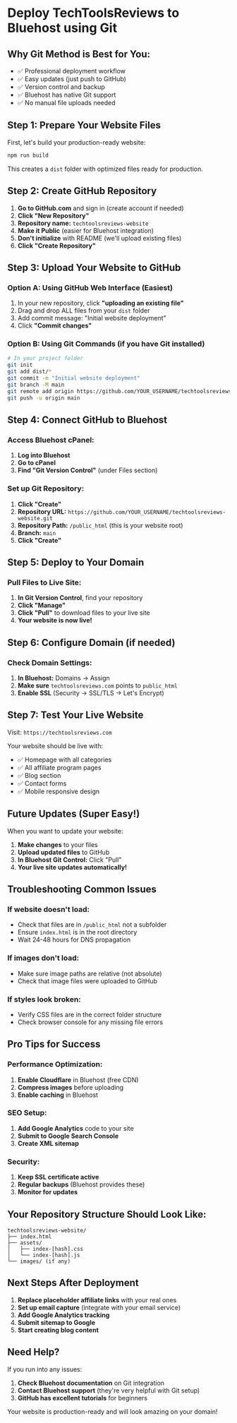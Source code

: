 # Deploy TechToolsReviews to Bluehost using Git

## Why Git Method is Best for You:
- ✅ Professional deployment workflow
- ✅ Easy updates (just push to GitHub)
- ✅ Version control and backup
- ✅ Bluehost has native Git support
- ✅ No manual file uploads needed

## Step 1: Prepare Your Website Files

First, let's build your production-ready website:

```bash
npm run build
```

This creates a `dist` folder with optimized files ready for production.

## Step 2: Create GitHub Repository

1. **Go to GitHub.com** and sign in (create account if needed)
2. **Click "New Repository"**
3. **Repository name:** `techtoolsreviews-website`
4. **Make it Public** (easier for Bluehost integration)
5. **Don't initialize** with README (we'll upload existing files)
6. **Click "Create Repository"**

## Step 3: Upload Your Website to GitHub

### Option A: Using GitHub Web Interface (Easiest)
1. In your new repository, click **"uploading an existing file"**
2. Drag and drop ALL files from your `dist` folder
3. Add commit message: "Initial website deployment"
4. Click **"Commit changes"**

### Option B: Using Git Commands (if you have Git installed)
```bash
# In your project folder
git init
git add dist/*
git commit -m "Initial website deployment"
git branch -M main
git remote add origin https://github.com/YOUR_USERNAME/techtoolsreviews-website.git
git push -u origin main
```

## Step 4: Connect GitHub to Bluehost

### Access Bluehost cPanel:
1. **Log into Bluehost**
2. **Go to cPanel**
3. **Find "Git Version Control"** (under Files section)

### Set up Git Repository:
1. **Click "Create"**
2. **Repository URL:** `https://github.com/YOUR_USERNAME/techtoolsreviews-website.git`
3. **Repository Path:** `/public_html` (this is your website root)
4. **Branch:** `main`
5. **Click "Create"**

## Step 5: Deploy to Your Domain

### Pull Files to Live Site:
1. **In Git Version Control**, find your repository
2. **Click "Manage"**
3. **Click "Pull"** to download files to your live site
4. **Your website is now live!**

## Step 6: Configure Domain (if needed)

### Check Domain Settings:
1. **In Bluehost:** Domains → Assign
2. **Make sure** `techtoolsreviews.com` points to `public_html`
3. **Enable SSL** (Security → SSL/TLS → Let's Encrypt)

## Step 7: Test Your Live Website

Visit: `https://techtoolsreviews.com`

Your website should be live with:
- ✅ Homepage with all categories
- ✅ All affiliate program pages
- ✅ Blog section
- ✅ Contact forms
- ✅ Mobile responsive design

## Future Updates (Super Easy!)

When you want to update your website:

1. **Make changes** to your files
2. **Upload updated files** to GitHub
3. **In Bluehost Git Control:** Click "Pull"
4. **Your live site updates automatically!**

## Troubleshooting Common Issues

### If website doesn't load:
- Check that files are in `/public_html` not a subfolder
- Ensure `index.html` is in the root directory
- Wait 24-48 hours for DNS propagation

### If images don't load:
- Make sure image paths are relative (not absolute)
- Check that image files were uploaded to GitHub

### If styles look broken:
- Verify CSS files are in the correct folder structure
- Check browser console for any missing file errors

## Pro Tips for Success

### Performance Optimization:
1. **Enable Cloudflare** in Bluehost (free CDN)
2. **Compress images** before uploading
3. **Enable caching** in Bluehost

### SEO Setup:
1. **Add Google Analytics** code to your site
2. **Submit to Google Search Console**
3. **Create XML sitemap**

### Security:
1. **Keep SSL certificate active**
2. **Regular backups** (Bluehost provides these)
3. **Monitor for updates**

## Your Repository Structure Should Look Like:

```
techtoolsreviews-website/
├── index.html
├── assets/
│   ├── index-[hash].css
│   └── index-[hash].js
└── images/ (if any)
```

## Next Steps After Deployment

1. **Replace placeholder affiliate links** with your real ones
2. **Set up email capture** (integrate with your email service)
3. **Add Google Analytics tracking**
4. **Submit sitemap to Google**
5. **Start creating blog content**

## Need Help?

If you run into any issues:
1. **Check Bluehost documentation** on Git integration
2. **Contact Bluehost support** (they're very helpful with Git setup)
3. **GitHub has excellent tutorials** for beginners

Your website is production-ready and will look amazing on your domain!